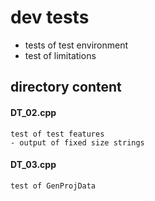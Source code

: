 # dev tests
-   tests of test environment
-   test of limitations

## directory content

#### DT_02.cpp
```
test of test features
- output of fixed size strings
```

#### DT_03.cpp
```
test of GenProjData
```
